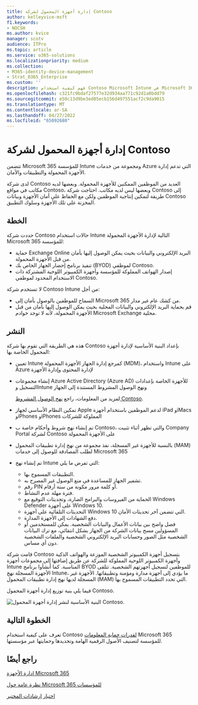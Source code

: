 ```yaml
---
title: إدارة أجهزة المحمول لشركة Contoso
author: kelleyvice-msft
f1.keywords:
- NOCSH
ms.author: kvice
manager: scotv
audience: ITPro
ms.topic: article
ms.service: o365-solutions
ms.localizationpriority: medium
ms.collection:
- M365-identity-device-management
- Strat_O365_Enterprise
ms.custom: ''
description: فهم كيفية استخدام Contoso Microsoft Intune في Microsoft 365 للمؤسسة لإدارة أجهزتها والتطبيقات التي تعمل عليها.
ms.openlocfilehash: c321fc9bdaf27577e32d934aa771c92d1a0bdd79
ms.sourcegitcommit: e50c13d9be3ed05ecb156d497551acf2c9da9015
ms.translationtype: MT
ms.contentlocale: ar-SA
ms.lasthandoff: 04/27/2022
ms.locfileid: "65092680"
---
```

# <a name="mobile-device-management-for-contoso"></a>إدارة أجهزة المحمول لشركة Contoso

تتضمن Microsoft 365 للمؤسسة Intune ومجموعة من خدمات Azure التي تدعم إدارة الأجهزة المحمولة والتطبيقات والأمان.

لدى شركة Contoso العديد من الموظفين الممكنين للأجهزة المحمولة. وبعضها لديه مكاتب في مواقع Contoso، وبعضها ليس لديه مكاتب. احتاجت شركة Contoso إلى طريقة لتمكين إنتاجية الموظفين ولكن مع الحفاظ على أمان الأجهزة وبيانات Contoso المخزنة على تلك الأجهزة وسلوك التطبيق.

## <a name="plan"></a>الخطة

حددت شركة Contoso حالات استخدام Intune التالية لإدارة الأجهزة المحمولة Microsoft 365 للمؤسسة:

- حماية Exchange Online البريد الإلكتروني والبيانات بحيث يمكن الوصول إليها بأمان من قبل الأجهزة المحمولة.
- تنفيذ برنامج إحضار الجهاز الخاص بك (BYOD) لموظفي Contoso.
- إصدار الهواتف المملوكة للمؤسسة وأجهزة الكمبيوتر اللوحية المشتركة ذات الاستخدام المحدود لموظفي Contoso.

لا تستخدم شركة Contoso Intune من أجل:

- السماح للموظفين بالوصول بأمان إلى Microsoft 365 من كشك عام غير مدار.
- قم بحماية البريد الإلكتروني والبيانات المحلية بحيث يمكن الوصول إليها بأمان من قبل الأجهزة المحمولة، لأنه لا توجد خوادم Microsoft Exchange محلية.

## <a name="deploy"></a>النشر

هذه هي الطريقة التي تقوم بها شركة Contoso بإعداد البنية الأساسية لإدارة أجهزة المحمول الخاصة بها:

- تعيين Intune كمرجع إدارة الجهاز الأجهزة المحمولة (MDM)، واستخدام Intune على Azure لإدارة المحتوى وإدارة الأجهزة
- إنشاء مجموعات Azure Active Directory (Azure AD) للأجهزة الخاصة بإعدادات التسجيل وIntune ونهج الوصول المشروط المستندة إلى الجهاز

  لمزيد من المعلومات، راجع [نهج الوصول المشروط Contoso](contoso-identity.md#conditional-access-policies-for-zero-trust-identity-and-device-access).

- تمكين النظام الأساسي لجهاز Apple لدعم الموظفين باستخدام أجهزة iPad وiMacs وiPhones وiPhones المملوكة للشركات
- تم إنشاء نهج شروط وأحكام خاصة ب Contoso، والتي تظهر أثناء تثبيت Company Portal لشركة Contoso على الأجهزة المحمولة
- بالنسبة للأجهزة غير المسجلة، نفذ مجموعة من نهج إدارة تطبيقات المحمول (MAM) لطلب المصادقة للوصول إلى خدمات Microsoft 365
- تم إنشاء نهج Intune التي تفرض ما يلي:
  - التطبيقات المسموح بها.
  - تشفير الجهاز للمساعدة في منع الوصول غير المصرح به.
  - رقم PIN أو كلمة مرور مكونة من ستة أرقام.
  - فترة مهلة عدم النشاط.
  - الحماية من الفيروسات والبرامج الضارة، وتحديثات التوقيع مع Windows Defender على أجهزة Windows 10.
  - التحديثات التلقائية على أجهزة Windows 10 التي تتضمن آخر تحديثات الأمان.
  - دفع الشهادات إلى الأجهزة المدارة.
  - فصل واضح بين بيانات الأعمال والبيانات الشخصية. يمكن للمستخدمين أو المسؤولين مسح بيانات الشركة من الجهاز بشكل انتقائي، مع ترك البيانات الشخصية مثل الصور وحسابات البريد الإلكتروني الشخصية والملفات الشخصية دون أي مساس.

قامت شركة Contoso بتسجيل أجهزة الكمبيوتر الشخصية الموزعة والهواتف الذكية وأجهزة الكمبيوتر اللوحية المملوكة للشركة عن طريق إضافتها إلى مجموعات أجهزة Intune المناسبة. كما أنشأوا برنامج BYOD للموظفين لتسجيل أجهزتهم الشخصية. تتلقى الأجهزة المسجلة نهج Intune، ما يؤدي إلى أجهزة مدارة ومؤمنة وتطبيقاتها. الأجهزة غير المسجلة لديها نهج إدارة تطبيقات المحمول (MAM) التي تحدد التطبيقات المسموح بها.

فيما يلي بنية توزيع إدارة أجهزة المحمول Contoso.

![البنية الأساسية لنشر إدارة أجهزة المحمول Contoso.](../media/contoso-mdm/contoso-mdm-fig1.png)

## <a name="next-step"></a>الخطوة التالية

تعرف على كيفية استخدام Contoso [لقدرات حماية المعلومات](contoso-info-protect.md) Microsoft 365 للمؤسسة لتصنيف الأصول الرقمية الهامة وتحديدها وحمايتها عبر مؤسستها.

## <a name="see-also"></a>راجع أيضًا

[إدارة الأجهزة Microsoft 365](device-management-roadmap-microsoft-365.md)

[نظرة عامة حول Microsoft 365 للمؤسسات](microsoft-365-overview.md)

[اختبار إرشادات المختبر](m365-enterprise-test-lab-guides.md)

